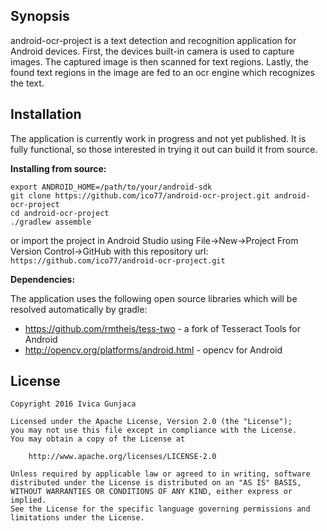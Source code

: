 ## Synopsis

android-ocr-project is a text detection and recognition application for Android devices. First, the devices built-in camera is used to capture images. The captured image is then
scanned for text regions. Lastly, the found text regions in the image are fed to an ocr engine which recognizes the text.

## Installation

The application is currently work in progress and not yet published. It is fully functional, so those interested in trying it out can build it from source.

**Installing from source:**

```
export ANDROID_HOME=/path/to/your/android-sdk
git clone https://github.com/ico77/android-ocr-project.git android-ocr-project  
cd android-ocr-project
./gradlew assemble
```

or import the project in Android Studio using File->New->Project From Version Control->GitHub
with this repository url: `https://github.com/ico77/android-ocr-project.git`

**Dependencies:**

The application uses the following open source libraries which will be resolved automatically by gradle:

- https://github.com/rmtheis/tess-two - a fork of Tesseract Tools for Android
- http://opencv.org/platforms/android.html - opencv for Android  

## License

```
Copyright 2016 Ivica Gunjaca

Licensed under the Apache License, Version 2.0 (the "License");
you may not use this file except in compliance with the License.
You may obtain a copy of the License at

    http://www.apache.org/licenses/LICENSE-2.0

Unless required by applicable law or agreed to in writing, software
distributed under the License is distributed on an "AS IS" BASIS,
WITHOUT WARRANTIES OR CONDITIONS OF ANY KIND, either express or implied.
See the License for the specific language governing permissions and
limitations under the License.
```